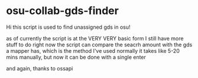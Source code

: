 # osu-collab-gds-finder
Hi this script is used to find unassigned gds in osu!

as of currently the script is at the VERY VERY basic form
I still have more stuff to do
right now the script can compare the seacrh amount with the gds a mapper has, which is the method I've used
normally it takes like 5-20 mins manually, but now it can be done with a single enter

and again, thanks to ossapi
